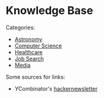 # Knowledge Base

Categories:
- [Astronomy](./Astronomy.md)
- [Computer Science](./CS.md)
- [Healthcare](./Healthcare.md)
- [Job Search](./JobSearch.md)
- [Media](./Media.md)


Some sources for links:
- YCombinator's [hackernewsletter](https://hackernewsletter.com/)
